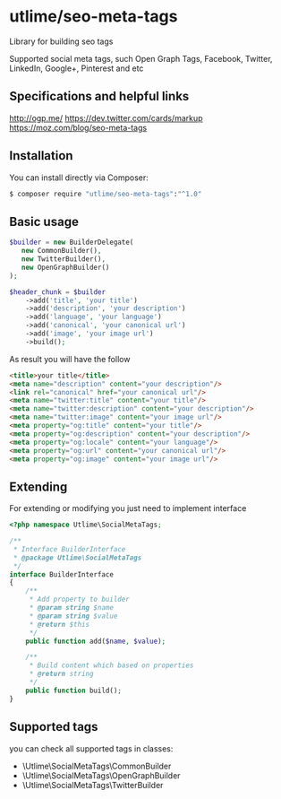 # utlime/seo-meta-tags
Library for building seo tags

Supported social meta tags, such Open Graph Tags, Facebook, Twitter, LinkedIn, Google+, Pinterest and etc

## Specifications and helpful links
http://ogp.me/
https://dev.twitter.com/cards/markup
https://moz.com/blog/seo-meta-tags

## Installation
You can install directly via Composer:
```bash
$ composer require "utlime/seo-meta-tags":"^1.0"
```

## Basic usage
```php
$builder = new BuilderDelegate(
   new CommonBuilder(),
   new TwitterBuilder(),
   new OpenGraphBuilder()
);

$header_chunk = $builder
    ->add('title', 'your title')
    ->add('description', 'your description')
    ->add('language', 'your language')
    ->add('canonical', 'your canonical url')
    ->add('image', 'your image url')
    ->build();
```
As result you will have the follow
```html
<title>your title</title>
<meta name="description" content="your description"/>
<link rel="canonical" href="your canonical url"/>
<meta name="twitter:title" content="your title"/>
<meta name="twitter:description" content="your description"/>
<meta name="twitter:image" content="your image url"/>
<meta property="og:title" content="your title"/>
<meta property="og:description" content="your description"/>
<meta property="og:locale" content="your language"/>
<meta property="og:url" content="your canonical url"/>
<meta property="og:image" content="your image url"/>
```

## Extending
For extending or modifying you just need to implement interface
```php
<?php namespace Utlime\SocialMetaTags;

/**
 * Interface BuilderInterface
 * @package Utlime\SocialMetaTags
 */
interface BuilderInterface
{
    /**
     * Add property to builder
     * @param string $name
     * @param string $value
     * @return $this
     */
    public function add($name, $value);

    /**
     * Build content which based on properties
     * @return string
     */
    public function build();
}
```

## Supported tags
you can check all supported tags in classes:
- \Utlime\SocialMetaTags\CommonBuilder
- \Utlime\SocialMetaTags\OpenGraphBuilder
- \Utlime\SocialMetaTags\TwitterBuilder